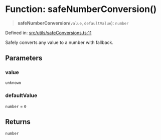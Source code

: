# Function: safeNumberConversion()

> **safeNumberConversion**(`value`, `defaultValue`): `number`

Defined in: [src/utils/safeConversions.ts:11](https://github.com/Nick2bad4u/Uptime-Watcher/blob/dca5483e793478722cd3e6e125cafcec5fc771f0/src/utils/safeConversions.ts#L11)

Safely converts any value to a number with fallback.

## Parameters

### value

`unknown`

### defaultValue

`number` = `0`

## Returns

`number`
